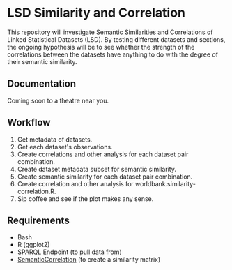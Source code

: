 # LSD Similarity and Correlation

This repository will investigate Semantic Similarities and Correlations of Linked Statistical Datasets (LSD). By testing different datasets and sections, the ongoing hypothesis will be to see whether the strength of the correlations between the datasets have anything to do with the degree of their semantic similarity.


## Documentation
Coming soon to a theatre near you.


## Workflow

1. Get metadata of datasets.
2. Get each dataset's observations.
3. Create correlations and other analysis for each dataset pair combination.
4. Create dataset metadata subset for semantic similarity.
5. Create semantic similarity for each dataset pair combination.
6. Create correlation and other analysis for worldbank.similarity-correlation.R.
7. Sip coffee and see if the plot makes any sense.


## Requirements

* Bash
* R (ggplot2)
* SPARQL Endpoint (to pull data from)
* [SemanticCorrelation](https://github.com/albertmeronyo/SemanticCorrelation) (to create a similarity matrix)

